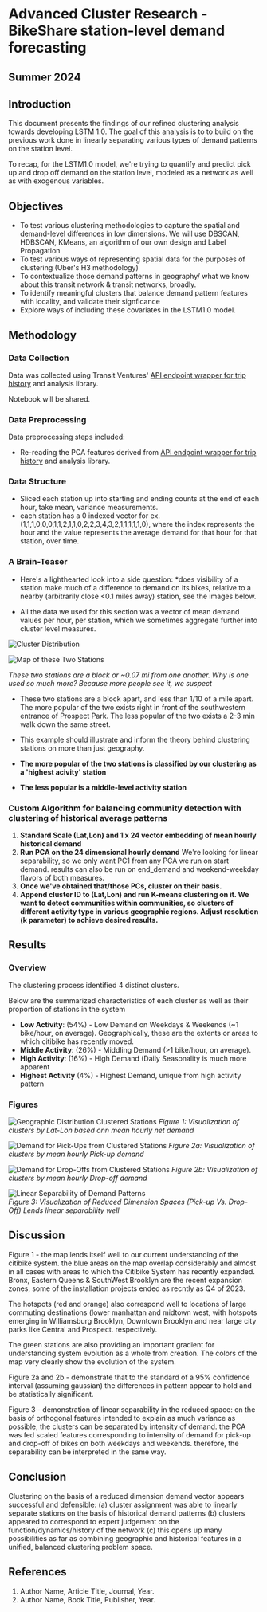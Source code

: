 # Advanced Cluster Research - BikeShare station-level demand forecasting

## Summer 2024

## Introduction

This document presents the findings of our refined clustering analysis towards developing LSTM 1.0. 
The goal of this analysis is to to build on the previous work done in linearly separating various types of demand patterns on the station level.

To recap, for the LSTM1.0 model, we're trying to quantify and predict pick up and drop off demand on the station level, modeled as a network as well as with exogenous variables.

## Objectives

- To test various clustering methodologies to capture the spatial and demand-level differences in low dimensions.
    We will use DBSCAN, HDBSCAN, KMeans, an algorithm of our own design and Label Propagation
- To test various ways of representing spatial data for the purposes of clustering (Uber's H3 methodology)
- To contextualize those demand patterns in geography/ what we know about this transit network & transit networks, broadly.
- To identify meaningful clusters that balance demand pattern features with locality, and validate their signficance
- Explore ways of including these covariates in the LSTM1.0 model.

## Methodology

### Data Collection

Data was collected using Transit Ventures' [API endpoint wrapper for trip history](https://github.com/pjlanger1/bikeshare_codelib/blob/2bc199b78f185f1234d018b29703b193ecc01de0/model_estimation/v1.0/model_ready_data/data_get.py) and analysis library.

Notebook will be shared.

### Data Preprocessing

Data preprocessing steps included:
- Re-reading the PCA features derived from [API endpoint wrapper for trip history](https://github.com/pjlanger1/bikeshare_codelib/blob/2bc199b78f185f1234d018b29703b193ecc01de0/model_estimation/v1.0/model_ready_data/data_get.py) and analysis library.


### Data Structure
- Sliced each station up into starting and ending counts at the end of each hour, take mean, variance measurements.
- each station has a 0 indexed vector for ex. (1,1,1,0,0,0,1,1,2,1,1,0,2,2,3,4,3,2,1,1,1,1,1,0), where the index represents the hour and the value represents the average demand for that hour for that station, over time.

### A Brain-Teaser
- Here's a lighthearted look into a side question: *does visibility of a station make much of a difference to demand on its bikes, relative to a nearby (arbitrarily close <0.1 miles away) station, see the images below.
  
- All the data we used for this section was a vector of mean demand values per hour, per station, which we sometimes aggregate further into cluster level measures.

![Cluster Distribution](/aws_suite/documentation/bin/bshare_psych2.png)

![Map of these Two Stations](/aws_suite/documentation/bin/cb_pp_map.png)
  
  *These two stations are a block or ~0.07 mi from one another. Why is one used so much more? Because more people see it, we suspect*

- These two stations are a block apart, and less than 1/10 of a mile apart. The more popular of the two exists right in front of the southwestern entrance of Prospect Park.  The less popular of the two exists a 2-3 min walk down the same street.

- This example should illustrate and inform the theory behind clustering stations on more than just geography.

- **The more popular of the two stations is classified by our clustering as a 'highest acivity' station**

- **The less popular is a middle-level activity station**

### Custom Algorithm for balancing community detection with clustering of historical average patterns
1. **Standard Scale (Lat,Lon) and 1 x 24 vector embedding of mean hourly historical demand**
2. **Run PCA on the 24 dimensional hourly demand** We're looking for linear separability, so we only want PC1 from any PCA we run on start demand.
   results can also be run on end_demand and weekend-weekday flavors of both measures.
3. **Once we've obtained that/those PCs, cluster on their basis.**
4. **Append cluster ID to (Lat,Lon) and run K-means clustering on it. We want to detect communities within communities, so clusters of different activity type in various geographic regions. Adjust resolution (k parameter) to achieve desired results.**


## Results

### Overview

The clustering process identified 4 distinct clusters.

Below are the summarized characteristics of each cluster as well as their proportion of stations in the system

- **Low Activity**: (54%) - Low Demand on Weekdays & Weekends (~1 bike/hour, on average). Geographically, these are the extents or areas to which citibike has recently moved.
- **Middle Activity**: (26%) - Middling Demand (>1 bike/hour, on average).
- **High Activity**: (16%) - High Demand (Daily Seasonality is much more apparent
- **Highest Activity** (4%) - Highest Demand, unique from high activity pattern


### Figures

![Geographic Distribution Clustered Stations](/aws_suite/documentation/bin/bikeshare_62024.png)
*Figure 1: Visualization of clusters by Lat-Lon based onn mean hourly net demand*

![Demand for Pick-Ups from Clustered Stations](/aws_suite/documentation/bin/bsharechart1a.png)
*Figure 2a: Visualization of clusters by mean hourly Pick-up demand*

![Demand for Drop-Offs from Clustered Stations](/aws_suite/documentation/bin/bsahrepe2.png)
*Figure 2b: Visualization of clusters by mean hourly Drop-off demand*

![Linear Separability of Demand Patterns](/aws_suite/documentation/bin/bshare_pca.png)  
*Figure 3: Visualization of Reduced Dimension Spaces (Pick-up Vs. Drop-Off) Lends linear separability well*


## Discussion

Figure 1 - the map lends itself well to our current understanding of the citibike system. the blue areas on the map overlap considerably and almost in all cases with areas to which the Citibike System has recently expanded. Bronx, Eastern Queens & SouthWest Brooklyn are the recent expansion zones, some of the installation projects ended as recntly as Q4 of 2023.

The hotspots (red and orange) also correspond well to locations of large commuting destinations (lower manhattan and midtown west, with hotspots emerging in Williamsburg Brooklyn, Downtown Brooklyn and near large city parks like Central and Prospect. respectively. 

The green stations are also providing an important gradient for understanding system evolution as a whole from creation. The colors of the map very clearly show the evolution of the system.

Figure 2a and 2b - demonstrate that to the standard of a 95% confidence interval (assuming gaussian) the differences in pattern appear to hold and be statistically significant.

Figure 3 - demonstration of linear separability in the reduced space: on the basis of orthogonal features intended to explain as much variance as possible, the clusters can be separated by intensity of demand. the PCA was fed scaled features corresponding to intensity of demand for pick-up and drop-off of bikes on both weekdays and weekends.
therefore, the separability can be interpreted in the same way.

## Conclusion

Clustering on the basis of a reduced dimension demand vector appears successful and defensible:
(a) cluster assignment was able to linearly separate stations on the basis of historical demand patterns
(b) clusters appeared to correspond to expert judgement on the function/dynamics/history of the network
(c) this opens up many possibilities as far as combining geographic and historical features in a unified, balanced clustering problem space.

## References

1. Author Name, Article Title, Journal, Year.
2. Author Name, Book Title, Publisher, Year.

